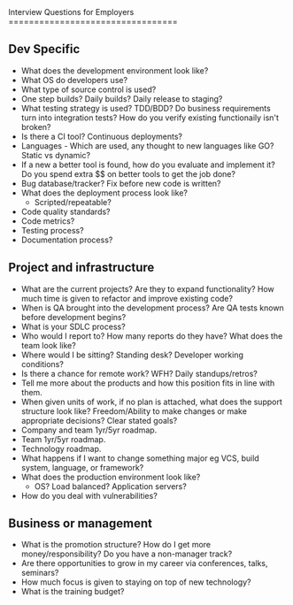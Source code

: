 <div id="content">
Interview Questions for Employers
=================================

## Dev Specific

* What does the development environment look like?
* What OS do developers use?
* What type of source control is used?
* One step builds? Daily builds? Daily release to staging?
* What testing strategy is used? TDD/BDD? Do business requirements turn into integration tests? How do you verify existing functionaily isn't broken?
* Is there a CI tool? Continuous deployments?
* Languages - Which are used, any thought to new languages like GO? Static vs dynamic?
* If a new a better tool is found, how do you evaluate and implement it? Do you spend extra $$ on better tools to get the job done?
* Bug database/tracker? Fix before new code is written?
* What does the deployment process look like?
    * Scripted/repeatable?
* Code quality standards?
* Code metrics?
* Testing process?
* Documentation process?

## Project and infrastructure
* What are the current projects? Are they to expand functionality? How much time is given to refactor and improve existing code?
* When is QA brought into the development process? Are QA tests known before development begins?
* What is your SDLC process?
* Who would I report to? How many reports do they have? What does the team look like?
* Where would I be sitting? Standing desk? Developer working conditions?
* Is there a chance for remote work? WFH? Daily standups/retros?
* Tell me more about the products and how this position fits in line with them.
* When given units of work, if no plan is attached, what does the support structure look like? Freedom/Ability to make changes or make appropriate decisions? Clear stated goals?
* Company and team 1yr/5yr roadmap.
* Team 1yr/5yr roadmap.
* Technology roadmap.
* What happens if I want to change something major eg VCS, build system, language, or framework?
* What does the production environment look like?
    * OS? Load balanced? Application servers?
* How do you deal with vulnerabilities?

## Business or management
* What is the promotion structure? How do I get more money/responsibility? Do you have a non-manager track?
* Are there opportunities to grow in my career via conferences, talks, seminars?
* How much focus is given to staying on top of new technology?
* What is the training budget?
</div>
